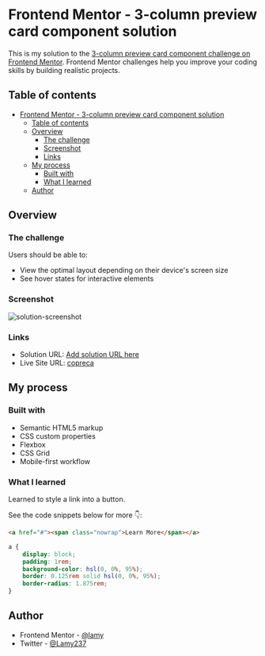 # Frontend Mentor - 3-column preview card component solution

This is my solution to the [3-column preview card component challenge on Frontend Mentor](https://www.frontendmentor.io/challenges/3column-preview-card-component-pH92eAR2-). Frontend Mentor challenges help you improve your coding skills by building realistic projects. 

## Table of contents

- [Frontend Mentor - 3-column preview card component solution](#frontend-mentor---3-column-preview-card-component-solution)
  - [Table of contents](#table-of-contents)
  - [Overview](#overview)
    - [The challenge](#the-challenge)
    - [Screenshot](#screenshot)
    - [Links](#links)
  - [My process](#my-process)
    - [Built with](#built-with)
    - [What I learned](#what-i-learned)
  - [Author](#author)


## Overview

### The challenge

Users should be able to:

- View the optimal layout depending on their device's screen size
- See hover states for interactive elements

### Screenshot
![solution-screenshot](https://user-images.githubusercontent.com/89041260/210114892-956300b6-4824-44e7-b416-6abbea5f229b.png)

### Links

- Solution URL: [Add solution URL here](https://your-solution-url.com)
- Live Site URL: [copreca](https://copreca.netlify.app)


## My process

### Built with

- Semantic HTML5 markup
- CSS custom properties
- Flexbox
- CSS Grid
- Mobile-first workflow

### What I learned

Learned to style a link into a button.

See the code snippets below for more 👇:

```html
<a href="#"><span class="nowrap">Learn More</span></a>
```
```css
a {
    display: block;
    padding: 1rem;
    background-color: hsl(0, 0%, 95%);
    border: 0.125rem solid hsl(0, 0%, 95%);
    border-radius: 1.875rem;
}
```


## Author

- Frontend Mentor - [@lamy](https://www.frontendmentor.io/profile/Lamy237)
- Twitter - [@Lamy237](https://www.twitter.com/Lamy237)
